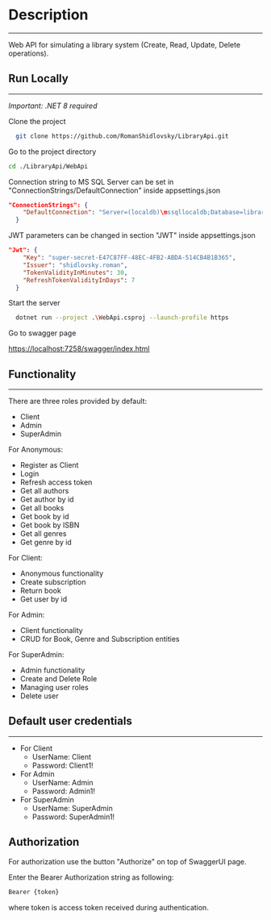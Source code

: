 
# Description 
_______________
Web API for simulating a library system (Create, Read, Update, Delete operations).

## Run Locally
______________________
*Important: .NET 8 required*

Clone the project

```bash
  git clone https://github.com/RomanShidlovsky/LibraryApi.git
```

Go to the project directory

```bash
cd ./LibraryApi/WebApi
```

Connection string to MS SQL Server can be set in "ConnectionStrings/DefaultConnection" inside appsettings.json    

```json
"ConnectionStrings": {
    "DefaultConnection": "Server=(localdb)\mssqllocaldb;Database=librarydb;Trusted_Connection=True;"
  }
```

JWT parameters can be changed in section "JWT" inside appsettings.json

```json
"Jwt": {
    "Key": "super-secret-E47C87FF-48EC-4FB2-ABDA-514CB4B1B365",
    "Issuer": "shidlovsky.roman",
    "TokenValidityInMinutes": 30,
    "RefreshTokenValidityInDays": 7
  }
```

Start the server

```bash
  dotnet run --project .\WebApi.csproj --launch-profile https
```

Go to swagger page 

<https://localhost:7258/swagger/index.html>

## Functionality
_______________________
There are three roles provided by default:
- Client
- Admin
- SuperAdmin

For Anonymous:
- Register as Client
- Login
- Refresh access token
- Get all authors
- Get author by id
- Get all books
- Get book by id
- Get book by ISBN
- Get all genres
- Get genre by id

For Client:
- Anonymous functionality
- Create subscription
- Return book
- Get user by id

For Admin:
- Client functionality
- CRUD for Book, Genre and Subscription entities

For SuperAdmin:
- Admin functionality
- Create and Delete Role
- Managing user roles
- Delete user

## Default user credentials
________________
- For Client 
  - UserName: Client
  - Password: Client1!
- For Admin
  - UserName: Admin
  - Password: Admin1!
- For SuperAdmin
  - UserName: SuperAdmin
  - Password: SuperAdmin1!

## Authorization

For authorization use the button "Authorize" on top of SwaggerUI page.

Enter the Bearer Authorization string as following: 

```bash
Bearer {token}
```

where token is access token received during authentication.
